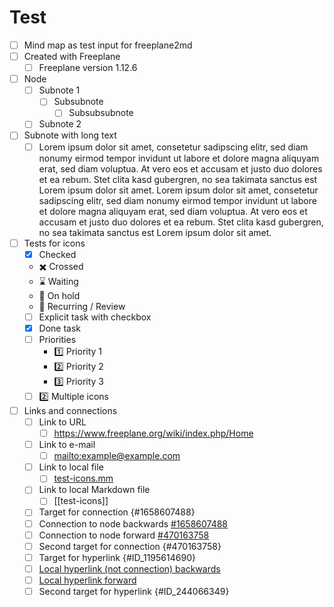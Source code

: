 # Test

- [ ] Mind map as test input for freeplane2md
- [ ] Created with Freeplane
  - [ ] Freeplane version 1.12.6
- [ ] Node
  - [ ] Subnote 1
    - [ ] Subsubnote
      - [ ] Subsubsubnote
  - [ ] Subnote 2
- [ ] Subnote with long text
  - [ ] Lorem ipsum dolor sit amet, consetetur sadipscing elitr, sed diam nonumy eirmod tempor invidunt ut labore et dolore magna aliquyam erat, sed diam voluptua. At vero eos et accusam et justo duo dolores et ea rebum. Stet clita kasd gubergren, no sea takimata sanctus est Lorem ipsum dolor sit amet. Lorem ipsum dolor sit amet, consetetur sadipscing elitr, sed diam nonumy eirmod tempor invidunt ut labore et dolore magna aliquyam erat, sed diam voluptua. At vero eos et accusam et justo duo dolores et ea rebum. Stet clita kasd gubergren, no sea takimata sanctus est Lorem ipsum dolor sit amet.
- [ ] Tests for icons
  - [x] Checked
  - :heavy_multiplication_x: Crossed
  - :hourglass: Waiting
  - :stop_sign: On hold
  - :repeat: Recurring / Review
  - [ ] Explicit task with checkbox
  - [x] Done task
  - [ ] Priorities
    - :one: Priority 1
    - :two: Priority 2
    - :three: Priority 3
  - [ ] :two: Multiple icons
- [ ] Links and connections
  - [ ] Link to URL
    - [ ] <https://www.freeplane.org/wiki/index.php/Home>
  - [ ] Link to e-mail
    - [ ] <mailto:example@example.com>
  - [ ] Link to local file
    - [ ] [test-icons.mm](test-icons.mm)
  - [ ] Link to local Markdown file
    - [ ] [[test-icons]]
  - [ ] Target for connection {#1658607488}
  - [ ] Connection to node backwards [#1658607488](#1658607488)
  - [ ] Connection to node forward [#470163758](#470163758)
  - [ ] Second target for connection {#470163758}
  - [ ] Target for hyperlink {#ID_1195614690}
  - [ ] [Local hyperlink (not connection) backwards](#ID_1195614690)
  - [ ] [Local hyperlink forward](#ID_244066349)
  - [ ] Second target for hyperlink {#ID_244066349}
